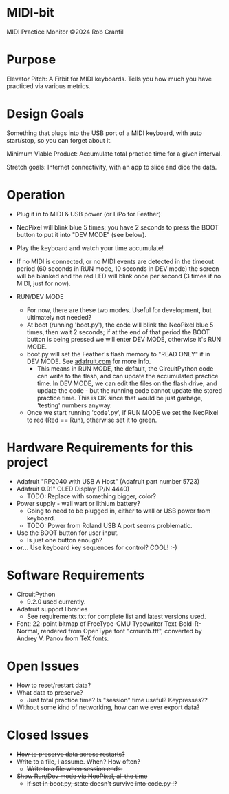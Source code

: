 # MIDI-bit
MIDI Practice Monitor
&copy;2024 Rob Cranfill

# Purpose
Elevator Pitch: A Fitbit for MIDI keyboards. Tells you how much you have practiced via various metrics.

# Design Goals
Something that plugs into the USB port of a MIDI keyboard, with auto start/stop, so you can forget about it.

Minimum Viable Product: Accumulate total practice time for a given interval.

Stretch goals: Internet connectivity, with an app to slice and dice the data.

# Operation
* Plug it in to MIDI & USB power (or LiPo for Feather)
* NeoPixel will blink blue 5 times; you have 2 seconds to press the BOOT button to put it into "DEV MODE" (see below).
* Play the keyboard and watch your time accumulate!
* If no MIDI is connected, or no MIDI events are detected in the timeout period (60 seconds in RUN mode, 10 seconds in DEV mode) the screen will be blanked and the red LED will blink once per second (3 times if no MIDI, just for now).

* RUN/DEV MODE
  * For now, there are these two modes. Useful for development, but ultimately not needed?
  * At boot (running 'boot.py'), the code will blink the NeoPixel blue 5 times, then wait 2 seconds; 
  if at the end of that period the BOOT button is being pressed we will enter DEV MODE, 
  otherwise it's RUN MODE.
  * boot.py will set the Feather's flash memory to "READ ONLY" if in DEV MODE.
  See [adafruit.com](https://learn.adafruit.com/circuitpython-essentials/circuitpython-storage) for more info.
    * This means in RUN MODE, the default, the CircuitPython code can write to the flash, and can update the accumulated practice time.
    In DEV MODE, we can edit the files on the flash drive, and update the code - but the running code cannot update the stored practice time.
    This is OK since that would be just garbage, 'testing' numbers anyway.
  * Once we start running 'code'.py', if RUN MODE we set the NeoPixel to red (Red == Run), 
  otherwise set it to green.


# Hardware Requirements for this project
* Adafruit "RP2040 with USB A Host" (Adafruit part number 5723)
* Adafruit 0.91" OLED Display (P/N 4440)
  * TODO: Replace with something bigger, color?
* Power supply - wall wart or lithium battery?
  * Going to need to be plugged in, either to wall or USB power from keyboard.
  *  TODO: Power from Roland USB A port seems problematic.
* Use the BOOT button for user input.
  * Is just one button enough?
* <b>or...</b> Use keyboard key sequences for control? COOL! :-)


# Software Requirements
* CircuitPython
  * 9.2.0 used currently.
* Adafruit support libraries
  * See requirements.txt for complete list and latest versions used.
* Font: 22-point bitmap of FreeType-CMU Typewriter Text-Bold-R-Normal, rendered from OpenType font "cmuntb.ttf", converted by Andrey V. Panov from TeX fonts.


# Open Issues
* How to reset/restart data?
* What data to preserve?
  * Just total practice time? Is "session" time useful? Keypresses??
* Without some kind of networking, how can we ever export data?

# Closed Issues
   * <strike>How to preserve data across restarts?
   * Write to a file, I assume. When? How often?
      * Write to a file when session ends.      
* Show Run/Dev mode via NeoPixel, all the time
  * If set in boot.py, state doesn't survive into code.py !?
</strike>

